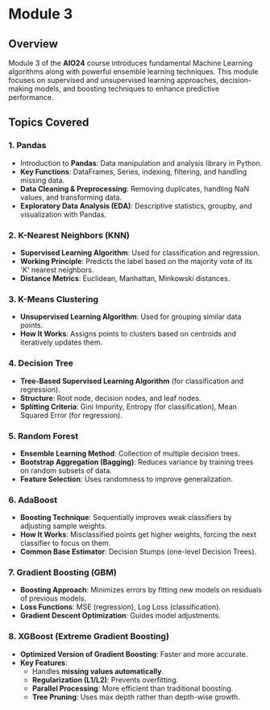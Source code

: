 # Module 3

## **Overview**
Module 3 of the **AIO24** course introduces fundamental Machine Learning algorithms along with powerful ensemble learning techniques. This module focuses on supervised and unsupervised learning approaches, decision-making models, and boosting techniques to enhance predictive performance.

## **Topics Covered**

### **1. Pandas**
- Introduction to **Pandas**: Data manipulation and analysis library in Python.
- **Key Functions**: DataFrames, Series, indexing, filtering, and handling missing data.
- **Data Cleaning & Preprocessing**: Removing duplicates, handling NaN values, and transforming data.
- **Exploratory Data Analysis (EDA)**: Descriptive statistics, groupby, and visualization with Pandas.

### **2. K-Nearest Neighbors (KNN)**
- **Supervised Learning Algorithm**: Used for classification and regression.
- **Working Principle**: Predicts the label based on the majority vote of its 'K' nearest neighbors.
- **Distance Metrics**: Euclidean, Manhattan, Minkowski distances.

### **3. K-Means Clustering**
- **Unsupervised Learning Algorithm**: Used for grouping similar data points.
- **How It Works**: Assigns points to clusters based on centroids and iteratively updates them.

### **4. Decision Tree**
- **Tree-Based Supervised Learning Algorithm** (for classification and regression).
- **Structure**: Root node, decision nodes, and leaf nodes.
- **Splitting Criteria**: Gini Impurity, Entropy (for classification), Mean Squared Error (for regression).

### **5. Random Forest**
- **Ensemble Learning Method**: Collection of multiple decision trees.
- **Bootstrap Aggregation (Bagging)**: Reduces variance by training trees on random subsets of data.
- **Feature Selection**: Uses randomness to improve generalization.

### **6. AdaBoost**
- **Boosting Technique**: Sequentially improves weak classifiers by adjusting sample weights.
- **How It Works**: Misclassified points get higher weights, forcing the next classifier to focus on them.
- **Common Base Estimator**: Decision Stumps (one-level Decision Trees).

### **7. Gradient Boosting (GBM)**
- **Boosting Approach**: Minimizes errors by fitting new models on residuals of previous models.
- **Loss Functions**: MSE (regression), Log Loss (classification).
- **Gradient Descent Optimization**: Guides model adjustments.


### **8. XGBoost (Extreme Gradient Boosting)**
- **Optimized Version of Gradient Boosting**: Faster and more accurate.
- **Key Features**:
  - Handles **missing values automatically**.
  - **Regularization (L1/L2)**: Prevents overfitting.
  - **Parallel Processing**: More efficient than traditional boosting.
  - **Tree Pruning**: Uses max depth rather than depth-wise growth.
